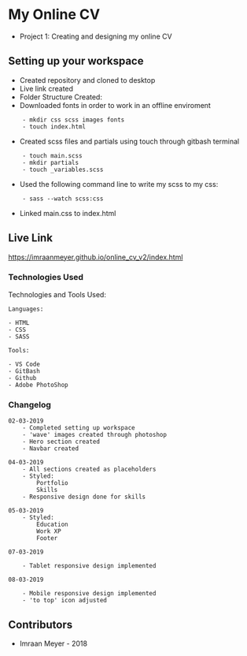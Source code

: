 # My Online CV
- Project 1: Creating and designing my online CV

## Setting up your workspace

- Created repository and cloned to desktop
- Live link created
- Folder Structure Created:
- Downloaded fonts in order to work in an offline enviroment

```
    - mkdir css scss images fonts
    - touch index.html
```
- Created scss files and partials using touch through gitbash terminal

```
    - touch main.scss
    - mkdir partials
    - touch _variables.scss
```
- Used the following command line to write my scss to my css:

```
    - sass --watch scss:css
```

- Linked main.css to index.html


## Live Link


https://imraanmeyer.github.io/online_cv_v2/index.html



### Technologies Used

Technologies and Tools Used:

```
Languages:

- HTML
- CSS 
- SASS

```

```
Tools:

- VS Code
- GitBash
- Github
- Adobe PhotoShop

```

### Changelog

```
02-03-2019
    - Completed setting up workspace
    - 'wave' images created through photoshop
    - Hero section created
    - Navbar created

```
```
04-03-2019
    - All sections created as placeholders
    - Styled:
        Portfolio
        Skills
    - Responsive design done for skills
```

```
05-03-2019
    - Styled:
        Education
        Work XP
        Footer
```

```
07-03-2019

    - Tablet responsive design implemented
```
```
08-03-2019

    - Mobile responsive design implemented
    - 'to top' icon adjusted 
```
## Contributors

- Imraan Meyer - 2018